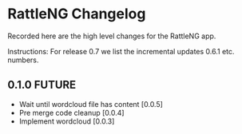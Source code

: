 # RattleNG Changelog

Recorded here are the high level changes for the RattleNG app.

Instructions: For release 0.7 we list the incremental updates 0.6.1 etc.
numbers.

## 0.1.0 FUTURE

+ Wait until wordcloud file has content [0.0.5]
+ Pre merge code cleanup [0.0.4]
+ Implement wordcloud [0.0.3]
